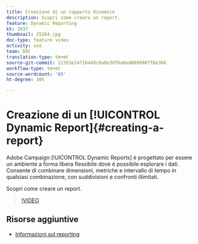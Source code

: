 ```yaml
---
title: Creazione di un rapporto dinamico
description: Scopri come creare un report.
feature: Dynamic Reporting
kt: 2037
thumbnail: 25264.jpg
doc-type: feature video
activity: use
team: DOC
translation-type: tm+mt
source-git-commit: 11263e247184ddc6a8e3df6a8ed0899907fbb366
workflow-type: tm+mt
source-wordcount: '65'
ht-degree: 30%

---
```



# Creazione di un [!UICONTROL Dynamic Report]{#creating-a-report}

 Adobe Campaign [!UICONTROL Dynamic Reports] è progettato per essere un ambiente a forma libera flessibile dove è possibile esplorare i dati. Consente di combinare dimensioni, metriche e intervallo di tempo in qualsiasi combinazione, con suddivisioni e confronti illimitati.

Scopri come creare un report.

>[!VIDEO](https://video.tv.adobe.com/v/25264/?quality=12)

## Risorse aggiuntive

* [Informazioni sul reporting](https://docs.adobe.com/content/help/en/campaign-standard/using/reporting/about-reporting/about-dynamic-reports.html)

